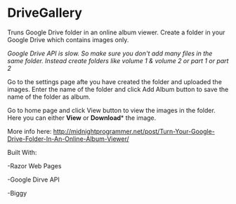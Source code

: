 DriveGallery
============

Truns Google Drive folder in an online album viewer. Create a folder in your Google Drive which contains images only. 

*Google Drive API is slow. So make sure you don't add many files in the same folder. Instead create folders like volume 1 & volume 2 or part 1 or part 2*

Go to the settings page afte you have created the folder and uploaded the images. Enter the name of the folder and click Add Album button to save the name of the folder as album.

Go to home page and click View button to view the images in the folder. Here you can either **View** or **Download*** the image. 

More info here: http://midnightprogrammer.net/post/Turn-Your-Google-Drive-Folder-In-An-Online-Album-Viewer/

Built With:

-Razor Web Pages

-Google Dirve API

-Biggy
